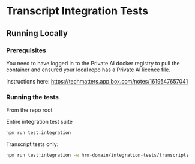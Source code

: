 # Transcript Integration Tests

## Running Locally

### Prerequisites

You need to have logged in to the Private AI docker registry to pull the container and ensured your local repo has a Private AI licence file. 

Instructions here: https://techmatters.app.box.com/notes/1619547657041

### Running the tests

From the repo root

Entire integration test suite
```bash
npm run test:integration 
```

Transcript tests only:
```bash
npm run test:integration -w hrm-domain/integration-tests/transcripts
```